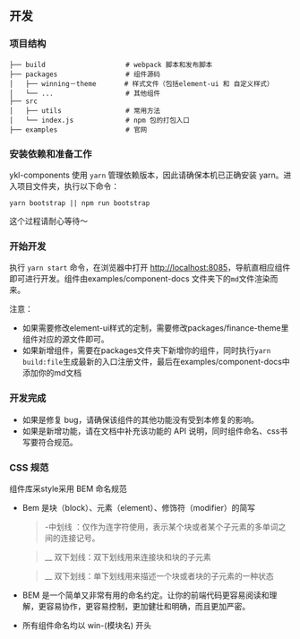 ## 开发

### 项目结构

```
├── build                    # webpack 脚本和发布脚本
├── packages                 # 组件源码
│   ├── winning－theme       # 样式文件（包括element-ui 和 自定义样式）
│   └── ...                  # 其他组件
├── src
│   ├── utils                # 常用方法
│   └── index.js             # npm 包的打包入口
├── examples                 # 官网
```

### 安装依赖和准备工作

ykl-components 使用 `yarn` 管理依赖版本，因此请确保本机已正确安装 yarn。进入项目文件夹，执行以下命令：

```shell
yarn bootstrap || npm run bootstrap
```
这个过程请耐心等待～

### 开始开发

执行 `yarn start` 命令，在浏览器中打开 [http://localhost:8085](https://webpack.js.org/)，导航直相应组件即可进行开发。组件由examples/component-docs 文件夹下的`md`文件渲染而来。

注意：
- 如果需要修改element-ui样式的定制，需要修改packages/finance-theme里组件对应的源文件即可。
- 如果新增组件，需要在packages文件夹下新增你的组件，同时执行`yarn build:file`生成最新的入口注册文件，最后在examples/component-docs中添加你的md文档

### 开发完成

- 如果是修复 bug，请确保该组件的其他功能没有受到本修复的影响。
- 如果是新增功能，请在文档中补充该功能的 API 说明，同时组件命名、css书写要符合规范。

### CSS 规范
组件库采style采用 BEM 命名规范

- Bem 是块（block）、元素（element）、修饰符（modifier）的简写

  > -中划线 ：仅作为连字符使用，表示某个块或者某个子元素的多单词之间的连接记号。

  > __ 双下划线：双下划线用来连接块和块的子元素

  > __ 双下划线：单下划线用来描述一个块或者块的子元素的一种状态

- BEM 是一个简单又非常有用的命名约定。让你的前端代码更容易阅读和理解，更容易协作，更容易控制，更加健壮和明确，而且更加严密。

- 所有组件命名均以 win-(模块名) 开头

